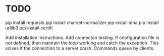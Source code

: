 # TODO
pip install requests
pip install charset-normalizer
pip install idna
pip install urllib3
pip install certifi


Add installation instructions.
Add connecton testing.
If cnofiguration file is not defined, then maintain the loop working
and catch the exception. This solves if the connection to a server crash.
Commands queue by clients.
